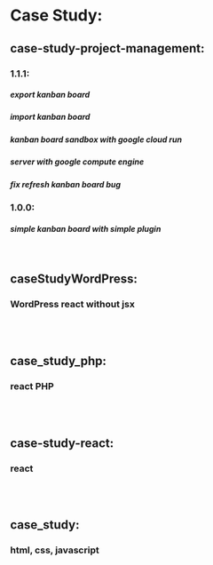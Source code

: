 <h1>Case Study:</h1>
<h2>case-study-project-management:</h2>
<h3>1.1.1: </h3>
<h5>export kanban board</h5>
<h5>import kanban board</h5>
<h5>kanban board sandbox with google cloud run</h5>
<h5>server with google compute engine</h5>
<h5>fix refresh kanban board bug</h5>
<h3>1.0.0: </h3>
<h5>simple kanban board with simple plugin</h5>
<br>
<h2>caseStudyWordPress:</h2>
<h3>WordPress react without jsx</h3><br>
<br>
<h2>case_study_php:</h2>
<h3>react PHP</h3><br>
<br>
<h2>case-study-react:</h2>
<h3>react</h3><br>
<br>
<h2>case_study:</h2>
<h3>html, css, javascript</h3><br>




